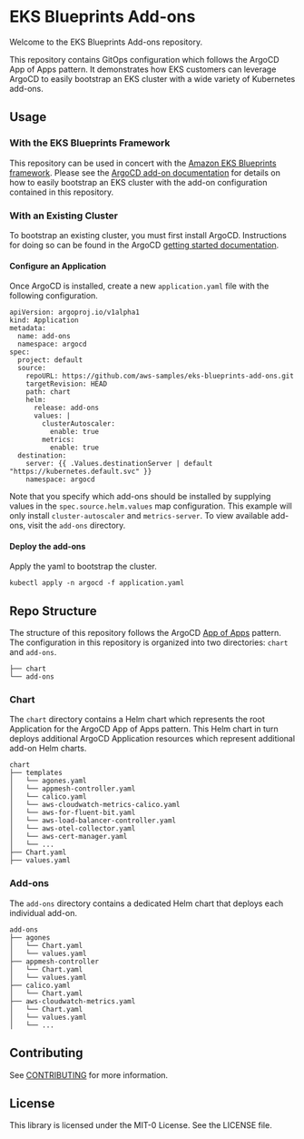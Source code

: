 # EKS Blueprints Add-ons

Welcome to the EKS Blueprints Add-ons repository.

This repository contains GitOps configuration which follows the ArgoCD App of Apps pattern. It demonstrates how EKS customers can leverage ArgoCD to easily bootstrap an EKS cluster with a wide variety of Kubernetes add-ons.

## Usage

### With the EKS Blueprints Framework

This repository can be used in concert with the [Amazon EKS Blueprints framework](https://github.com/aws-ia/terraform-aws-eks-blueprints). Please see the [ArgoCD add-on documentation](https://argo-cd.readthedocs.io/en/stable/operator-manual/declarative-setup/#app-of-apps) for details on how to easily bootstrap an EKS cluster with the add-on configuration contained in this repository.

### With an Existing Cluster

To bootstrap an existing cluster, you must first install ArgoCD. Instructions for doing so can be found in the ArgoCD [getting started documentation](https://argo-cd.readthedocs.io/en/stable/getting_started/).

#### Configure an Application

Once ArgoCD is installed, create a new `application.yaml` file with the following configuration.

```
apiVersion: argoproj.io/v1alpha1
kind: Application
metadata:
  name: add-ons
  namespace: argocd
spec:
  project: default
  source:
    repoURL: https://github.com/aws-samples/eks-blueprints-add-ons.git
    targetRevision: HEAD
    path: chart
    helm:
      release: add-ons
      values: |
        clusterAutoscaler:
          enable: true
        metrics:
          enable: true
  destination:
    server: {{ .Values.destinationServer | default "https://kubernetes.default.svc" }}
    namespace: argocd
```

Note that you specify which add-ons should be installed by supplying values in the `spec.source.helm.values` map configuration. This example will only install `cluster-autoscaler` and `metrics-server`. To view available add-ons, visit the `add-ons` directory.

#### Deploy the add-ons

Apply the yaml to bootstrap the cluster.

```
kubectl apply -n argocd -f application.yaml
```

## Repo Structure

The structure of this repository follows the ArgoCD [App of Apps](https://argo-cd.readthedocs.io/en/stable/operator-manual/declarative-setup/#app-of-apps) pattern. The configuration in this repository is organized into two directories: `chart` and `add-ons`.

```
├── chart
└── add-ons
```

### Chart

The `chart` directory contains a Helm chart which represents the root Application for the ArgoCD App of Apps pattern. This Helm chart in turn deploys additional ArgoCD Application resources which represent additional add-on Helm charts.

```
chart
├── templates
│   └── agones.yaml
│   └── appmesh-controller.yaml
│   └── calico.yaml
│   └── aws-cloudwatch-metrics-calico.yaml
│   └── aws-for-fluent-bit.yaml
│   └── aws-load-balancer-controller.yaml
│   └── aws-otel-collector.yaml
│   └── aws-cert-manager.yaml
│   └── ...
├── Chart.yaml
├── values.yaml
```

### Add-ons

The `add-ons` directory contains a dedicated Helm chart that deploys each individual add-on.

```
add-ons
├── agones
│   └── Chart.yaml
│   └── values.yaml
├── appmesh-controller
│   └── Chart.yaml
│   └── values.yaml
├── calico.yaml
│   └── Chart.yaml
├── aws-cloudwatch-metrics.yaml
│   └── Chart.yaml
│   └── values.yaml
│   └── ...
```

## Contributing

See [CONTRIBUTING](CONTRIBUTING.md#security-issue-notifications) for more information.

## License

This library is licensed under the MIT-0 License. See the LICENSE file.
